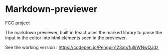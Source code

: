 # Markdown-previewer
FCC project

The markdown previewer, built in React uses the marked library to parse the input in the editor into html elements seen in the previewer. 

See the working version : https://codepen.io/Penguin123ab/full/WNwQJdz
